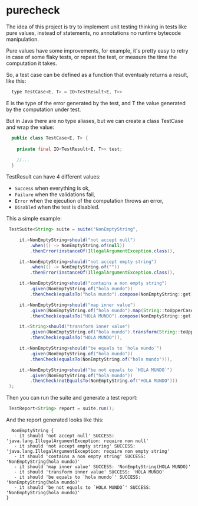 # purecheck

The idea of this project is try to implement unit testing thinking in tests like pure values, 
instead of statements, no annotations no runtime bytecode manipulation.

Pure values have some improvements, for example, it's pretty easy to retry in case of some
flaky tests, or repeat the test, or measure the time the computation it takes.

So, a test case can be defined as a function that eventualy returns a result, like this:

```java
  type TestCase<E, T> = IO<TestResult<E, T>>
```

E is the type of the error generated by the test, and T the value generated by the computation
under test.

But in Java there are no type aliases, but we can create a class TestCase and wrap the value:

```java
  public class TestCase<E, T> {
    
    private final IO<TestResult<E, T>> test;
    
    //...
  }
```

TestResult can have 4 different values:

 - `Success` when everything is ok, 
 - `Failure` when the validations fail, 
 - `Error` when the ejecution of the computation throws an error, 
 - `Disabled` when the test is disabled.
 
 This a simple example:
 
 ```java
  TestSuite<String> suite = suite("NonEmptyString",

      it.<NonEmptyString>should("not accept null")
          .when(() -> NonEmptyString.of(null))
          .thenError(instanceOf(IllegalArgumentException.class)),

      it.<NonEmptyString>should("not accept empty string")
          .when(() -> NonEmptyString.of(""))
          .thenError(instanceOf(IllegalArgumentException.class)),

      it.<NonEmptyString>should("contains a non empty string")
          .given(NonEmptyString.of("hola mundo"))
          .thenCheck(equalsTo("hola mundo").compose(NonEmptyString::get)),

      it.<NonEmptyString>should("map inner value")
          .given(NonEmptyString.of("hola mundo").map(String::toUpperCase))
          .thenCheck(equalsTo("HOLA MUNDO").compose(NonEmptyString::get)),

      it.<String>should("transform inner value")
          .given(NonEmptyString.of("hola mundo").transform(String::toUpperCase))
          .thenCheck(equalsTo("HOLA MUNDO")),

      it.<NonEmptyString>should("be equals to `hola mundo`")
          .given(NonEmptyString.of("hola mundo"))
          .thenCheck(equalsTo(NonEmptyString.of("hola mundo"))),

      it.<NonEmptyString>should("be not equals to `HOLA MUNDO`")
          .given(NonEmptyString.of("hola mundo"))
          .thenCheck(notEqualsTo(NonEmptyString.of("HOLA MUNDO")))
  );
 ```
 
 Then you can run the suite and generate a test report:
 
 ```java
  TestReport<String> report = suite.run();
 ```
 
 And the report generated looks like this:
 
 ```
   NonEmptyString {
    - it should 'not accept null' SUCCESS: 'java.lang.IllegalArgumentException: require non null'
    - it should 'not accept empty string' SUCCESS: 'java.lang.IllegalArgumentException: require non empty string'
    - it should 'contains a non empty string' SUCCESS: 'NonEmptyString(hola mundo)'
    - it should 'map inner value' SUCCESS: 'NonEmptyString(HOLA MUNDO)'
    - it should 'transform inner value' SUCCESS: 'HOLA MUNDO'
    - it should 'be equals to `hola mundo`' SUCCESS: 'NonEmptyString(hola mundo)'
    - it should 'be not equals to `HOLA MUNDO`' SUCCESS: 'NonEmptyString(hola mundo)'
}
 ```